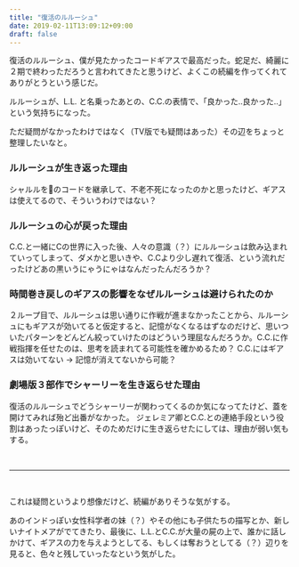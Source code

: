 ```yaml
---
title: "復活のルルーシュ"
date: 2019-02-11T13:09:12+09:00
draft: false
---
```


復活のルルーシュ、僕が見たかったコードギアスで最高だった。蛇足だ、綺麗に２期で終わっただろうと言われてきたと思うけど、よくこの続編を作ってくれてありがとうという感じだ。

ルルーシュが、L.L. と名乗ったあとの、C.C.の表情で、「良かった..良かった..」という気持ちになった。

ただ疑問がなかったわけではなく（TV版でも疑問はあった）その辺をちょっと整理したいなと。

### ルルーシュが生き返った理由
シャルルをのコードを継承して、不老不死になったのかと思ったけど、ギアスは使えてるので、そういうわけではない？

### ルルーシュの心が戻った理由
C.C.と一緒にCの世界に入った後、人々の意識（？）にルルーシュは飲み込まれていってしまって、ダメかと思いきや、C.Cより少し遅れて復活、という流れだったけどあの黒いうにゃうにゃはなんだったんだろうか？

### 時間巻き戻しのギアスの影響をなぜルルーシュは避けられたのか
２ループ目で、ルルーシュは思い通りに作戦が進まなかったことから、ルルーシュにもギアスが効いてると仮定すると、記憶がなくなるはずなのだけど、思いついたパターンをどんどん絞っていけたのはどういう理屈なんだろうか。C.C.に作戦指揮を任せたのは、思考を読まれてる可能性を確かめるため？ C.C.にはギアスは効いてない -> 記憶が消えてないから可能？

### 劇場版３部作でシャーリーを生き返らせた理由
復活のルルーシュでどうシャーリーが関わってくるのか気になってたけど、蓋を開けてみれば殆ど出番がなかった。
ジェレミア卿とC.C.との連絡手段という役割はあったっぽいけど、そのためだけに生き返らせたにしては、理由が弱い気もする。

<br>

-----------------------------------------------

<br>

これは疑問というより想像だけど、続編がありそうな気がする。

あのインドっぽい女性科学者の妹（？）やその他にも子供たちの描写とか、新しいナイトメアがでてきたり、最後に、L.L.とC.C.が大量の屍の上で、誰かに話しかけて、ギアスの力を与えようとしてる、もしくは奪おうとしてる（？）辺りを見ると、色々と残していったなという気がした。


